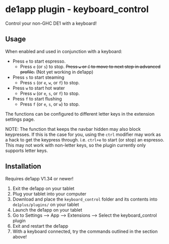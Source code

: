 # de1app plugin - keyboard_control
Control your non-GHC DE1 with a keyboard!

## Usage
When enabled and used in conjunction with a keyboard:  
- Press `e` to start espresso.
    - Press `e` (or `s`) to stop. ~~Press `w` or `f` to move to next step in advanced profile.~~ (Not yet working in de1app)
- Press `s` to start steaming
    - Press `s` (or `e`, `w`, or `f`) to stop.
- Press `w` to start hot water
    - Press `w` (or `e`, `s`, or `f`) to stop.
- Press `f` to start flushing
    - Press `f` (or `e`, `s`, or `w`) to stop.  
    
The functions can be configured to different letter keys in the extension settings page.

NOTE: The function that keeps the navbar hidden may also block keypresses. If this is the case for you, using the `ctrl` modifier may work as a hack to get the keypress through. i.e. `ctrl+e` to start (or stop) an espresso. This may not work with non-letter keys, so the plugin currently only supports letter keys.

## Installation
Requires de1app V1.34 or newer!  
1. Exit the de1app on your tablet
1. Plug your tablet into your computer
1. Download and place the `keyboard_control` folder and its contents into `de1plus/plugins/` on your tablet
1. Launch the de1app on your tablet
1. Go to Settings --> App --> Extensions --> Select the keyboard_control plugin
1. Exit and restart the de1app
1. With a keyboard connected, try the commands outlined in the section above!
